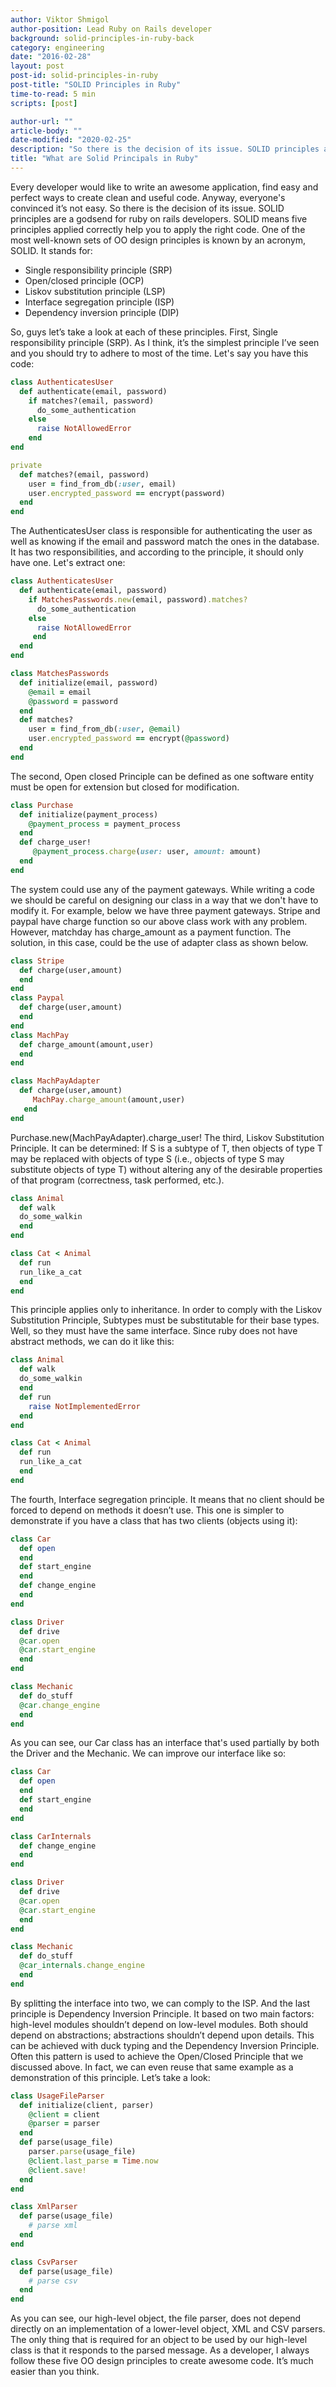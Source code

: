 ```yaml
---
author: Viktor Shmigol
author-position: Lead Ruby on Rails developer
background: solid-principles-in-ruby-back
category: engineering
date: "2016-02-28"
layout: post
post-id: solid-principles-in-ruby
post-title: "SOLID Principles in Ruby"
time-to-read: 5 min
scripts: [post]

author-url: ""
article-body: ""
date-modified: "2020-02-25"
description: "So there is the decision of its issue. SOLID principles are a godsend for ruby on rails developers"
title: "What are Solid Principals in Ruby"
---
```


Every developer would like to write an awesome application, find easy and perfect ways to create clean and useful code. Anyway, everyone's convinced it’s not easy. So there is the decision of its issue. SOLID principles are a godsend for ruby on rails developers. SOLID means five principles applied correctly help you to apply the right code.
One of the most well-known sets of OO design principles is known by an acronym, SOLID. It stands for:

* Single responsibility principle (SRP)
* Open/closed principle (OCP)
* Liskov substitution principle (LSP)
* Interface segregation principle (ISP)
* Dependency inversion principle (DIP)

So, guys let’s take a look at each of these principles.
First, Single responsibility principle (SRP). As I think, it’s the simplest principle I’ve seen and you should try to adhere to most of the time.
Let's say you have this code:

```ruby
class AuthenticatesUser
  def authenticate(email, password)
    if matches?(email, password)
      do_some_authentication
    else
      raise NotAllowedError
    end
end

private
  def matches?(email, password)
    user = find_from_db(:user, email)
    user.encrypted_password == encrypt(password)
  end
end
```

The AuthenticatesUser class is responsible for authenticating the user as well as knowing if the email and password match the ones in the database. It has two responsibilities, and according to the principle, it should only have one. Let's extract one:

```ruby
class AuthenticatesUser
  def authenticate(email, password)
    if MatchesPasswords.new(email, password).matches?
      do_some_authentication
    else
      raise NotAllowedError
     end
  end
end

class MatchesPasswords
  def initialize(email, password)
    @email = email
    @password = password
  end
  def matches?
    user = find_from_db(:user, @email)
    user.encrypted_password == encrypt(@password)
  end
end
```

The second, Open closed Principle can be defined as one software entity must be open for extension but closed for modification.

```ruby
class Purchase
  def initialize(payment_process)
    @payment_process = payment_process
  end
  def charge_user!
     @payment_process.charge(user: user, amount: amount)
  end
end
```

The system could use any of the payment gateways. While writing a code we should be careful on designing our class in a way that we don't have to modify it. For example, below we have three payment gateways. Stripe and paypal have charge function so our above class work with any problem. However, matchday has charge_amount as a payment function. The solution, in this case, could be the use of adapter class as shown below.

```ruby
class Stripe
  def charge(user,amount)
  end
end
class Paypal
  def charge(user,amount)
  end
end
class MachPay
  def charge_amount(amount,user)
  end
end

class MachPayAdapter
  def charge(user,amount)
     MachPay.charge_amount(amount,user)
   end
end
```

Purchase.new(MachPayAdapter).charge_user!
The third, Liskov Substitution Principle. It can be determined:  If S is a subtype of T, then objects of type T may be replaced with objects of type S (i.e., objects of type S may substitute objects of type T) without altering any of the desirable properties of that program (correctness, task performed, etc.).

```ruby
class Animal
  def walk
  do_some_walkin
  end
end

class Cat < Animal
  def run
  run_like_a_cat
  end
end
```

This principle applies only to inheritance. In order to comply with the Liskov Substitution Principle, Subtypes must be substitutable for their base types.
Well, so they must have the same interface. Since ruby does not have abstract methods, we can do it like this:

```ruby
class Animal
  def walk
  do_some_walkin
  end
  def run
    raise NotImplementedError
  end
end

class Cat < Animal
  def run
  run_like_a_cat
  end
end
```

The fourth, Interface segregation principle. It means that no client should be forced to depend on methods it doesn’t use.
This one is simpler to demonstrate if you have a class that has two clients (objects using it):

```ruby
class Car
  def open
  end
  def start_engine
  end
  def change_engine
  end
end

class Driver
  def drive
  @car.open
  @car.start_engine
  end
end

class Mechanic
  def do_stuff
  @car.change_engine
  end
end
```

As you can see, our Car class has an interface that's used partially by both the Driver and the Mechanic. We can improve our interface like so:

```ruby
class Car
  def open
  end
  def start_engine
  end
end

class CarInternals
  def change_engine
  end
end

class Driver
  def drive
  @car.open
  @car.start_engine
  end
end

class Mechanic
  def do_stuff
  @car_internals.change_engine
  end
end
```

By splitting the interface into two, we can comply to the ISP.
And the last principle is Dependency Inversion Principle. It based on two main factors: high-level modules shouldn’t depend on low-level modules. Both should depend on abstractions; abstractions shouldn’t depend upon details.
This can be achieved with duck typing and the Dependency Inversion Principle. Often this pattern is used to achieve the Open/Closed Principle that we discussed above. In fact, we can even reuse that same example as a demonstration of this principle. Let’s take a look:

```ruby
class UsageFileParser
  def initialize(client, parser)
    @client = client
    @parser = parser
  end
  def parse(usage_file)
    parser.parse(usage_file)
    @client.last_parse = Time.now
    @client.save!
  end
end

class XmlParser
  def parse(usage_file)
    # parse xml
  end
end

class CsvParser
  def parse(usage_file)
    # parse csv
  end
end
```

As you can see, our high-level object, the file parser, does not depend directly on an implementation of a lower-level object, XML and CSV parsers. The only thing that is required for an object to be used by our high-level class is that it responds to the parsed message.
As a developer, I always follow these five OO design principles to create awesome code. It’s  much easier than you think.
